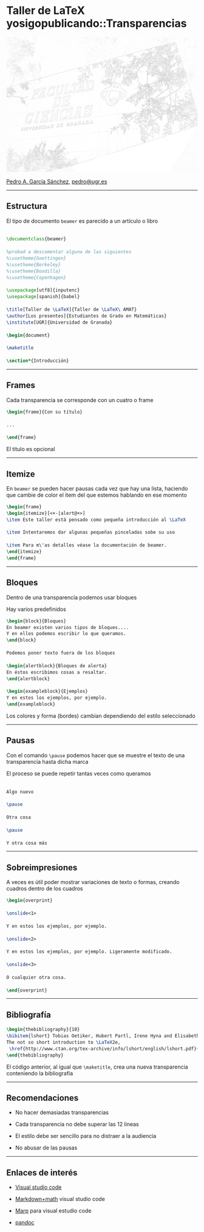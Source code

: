 # Taller de LaTeX yosigopublicando::Transparencias

![fc](https://github.com/latex-mat-ugr/Curso-LaTeX/blob/master/Imagenes/fc.jpg?raw=true)

[Pedro A. García Sánchez](http://www.ugr.es/local/pedro), <pedro@ugr.es>

***

## Estructura

El tipo de documento `beamer` es parecido a un artículo o libro

```latex

\documentclass{beamer}

%probad a descomentar alguna de las siguientes
%\usetheme{Goettingen}
%\usetheme{Berkeley}
%\usetheme{Boadilla}
%\usetheme{Copenhagen}

\usepackage[utf8]{inputenc}
\usepackage[spanish]{babel}

\title[Taller de \LaTeX]{Taller de \LaTeX\ AMAT}
\author[Los presentes]{Estudiantes de Grado en Matemáticas}
\institute[UGR]{Universidad de Granada}

\begin{document}

\maketitle

\section*{Introducción}

```

***

## Frames

Cada transparencia se corresponde con un cuatro o frame

```latex
\begin{frame}{Con su título}

...

\end{frame}
```

El título es opcional

***

## Itemize

En `beamer` se pueden hacer pausas cada vez que hay una lista, haciendo que cambie de color el ítem del que estemos hablando en ese momento

```latex
\begin{frame}
\begin{itemize}[<+-|alert@+>]
\item Este taller está pensado como pequeña introducción al \LaTeX

\item Intentaremos dar algunas pequeñas pinceladas sobe su uso

\item Para m\'as detalles véase la documentación de beamer.
\end{itemize}
\end{frame}
```
***

## Bloques

Dentro de una transparencia podemos usar bloques

Hay varios predefinidos

```latex
\begin{block}{Bloques}
En beamer existen varios tipos de bloques....
Y en ellos podemos escribir lo que queramos.
\end{block}

Podemos poner texto fuera de los bloques

\begin{alertblock}{Bloques de alerta}
En éstos escribimos cosas a resaltar.
\end{alertblock}

\begin{exampleblock}{Ejemplos}
Y en estos los ejemplos, por ejemplo.
\end{exampleblock}
```

Los colores y forma (bordes) cambian dependiendo del estilo seleccionado

***

## Pausas

Con el comando `\pause` podemos hacer que se muestre el texto de una transparencia hasta dicha marca

El proceso se puede repetir tantas veces como queramos

```latex

Algo nuevo

\pause

Otra cosa

\pause

Y otra cosa más
```

***

## Sobreimpresiones

A veces es útil poder mostrar variaciones de texto o formas, creando cuadros dentro de los cuadros

```latex
\begin{overprint}

\onslide<1>

Y en estos los ejemplos, por ejemplo.

\onslide<2>

Y en estos los ejemplos, por ejemplo. Ligeramente modificado.

\onslide<3>

O cualquier otra cosa.

\end{overprint}
```

***

## Bibliografía

```latex
\begin{thebibliography}{10}
\bibitem{lshort} Tobias Oetiker, Hubert Partl, Irene Hyna and Elisabeth Schlegl,
The not so short introduction to \LaTeX2e,
 \href{http://www.ctan.org/tex-archive/info/lshort/english/lshort.pdf}{ctan.org}.
\end{thebibliography}

```

El código anterior, al igual que `\maketitle`, crea una nueva transparencia conteniendo la bibliografía

***

## Recomendaciones

- No hacer demasiadas transparencias

- Cada transparencia no debe superar las 12 líneas

- El estilo debe ser sencillo para no distraer a la audiencia

- No abusar de las pausas


***

## Enlaces de interés

- [Visual studio code](https://code.visualstudio.com/)

- [Markdown+math](https://marketplace.visualstudio.com/items?itemName=goessner.mdmath) visual studio code

- [Marp](https://marketplace.visualstudio.com/items?itemName=marp-team.marp-vscode) para visual estudio code

- [pandoc](https://pandoc.org/)
